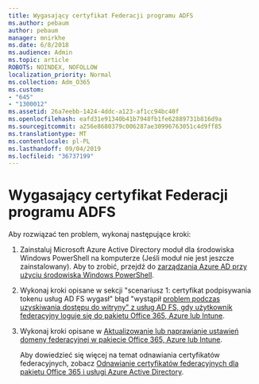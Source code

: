 ```yaml
---
title: Wygasający certyfikat Federacji programu ADFS
ms.author: pebaum
author: pebaum
manager: mnirkhe
ms.date: 6/8/2018
ms.audience: Admin
ms.topic: article
ROBOTS: NOINDEX, NOFOLLOW
localization_priority: Normal
ms.collection: Adm_O365
ms.custom:
- "645"
- "1300012"
ms.assetid: 26a7eebb-1424-4ddc-a123-af1cc94bc40f
ms.openlocfilehash: eafd31e91340b41b7948fb1fe62889731b816d9a
ms.sourcegitcommit: a256e8680379c006287ae30996763051c4d9ff85
ms.translationtype: MT
ms.contentlocale: pl-PL
ms.lasthandoff: 09/04/2019
ms.locfileid: "36737199"
---
```

# <a name="adfs-federation-certificate-expiring"></a>Wygasający certyfikat Federacji programu ADFS

Aby rozwiązać ten problem, wykonaj następujące kroki:
  
1. Zainstaluj Microsoft Azure Active Directory moduł dla środowiska Windows PowerShell na komputerze (Jeśli moduł nie jest jeszcze zainstalowany). Aby to zrobić, przejdź do [zarządzania Azure AD przy użyciu środowiska Windows PowerShell](https://aka.ms/aadposh).

2. Wykonaj kroki opisane w sekcji "scenariusz 1: certyfikat podpisywania tokenu usług AD FS wygasł" błąd "wystąpił [problem podczas uzyskiwania dostępu do witryny" z usług AD FS, gdy użytkownik federacyjny loguje się do pakietu Office 365, Azure lub Intune](https://support.microsoft.com/help/2713898/there-was-a-problem-accessing-the-site-error-from-ad-fs-when-a-federat).

3. Wykonaj kroki opisane w [Aktualizowanie lub naprawianie ustawień domeny federacyjnej w pakiecie Office 365, Azure lub Intune](https://docs.microsoft.com/office365/troubleshoot/security/update-federated-domain-office-365).

    Aby dowiedzieć się więcej na temat odnawiania certyfikatów federacyjnych, zobacz [Odnawianie certyfikatów federacyjnych dla pakietu Office 365 i usługi Azure Active Directory](https://docs.microsoft.com/azure/active-directory/connect/active-directory-aadconnect-o365-certs).
